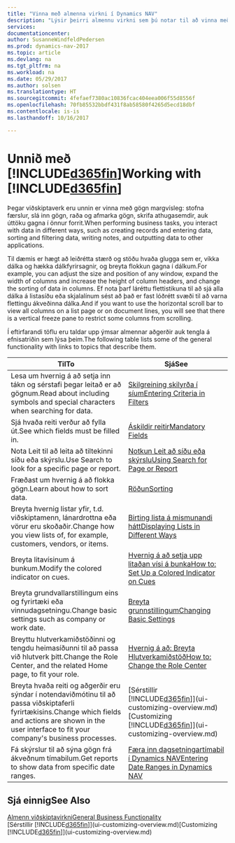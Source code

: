 ```yaml
---
title: "Vinna með almenna virkni í Dynamics NAV"
description: "Lýsir þeirri almennu virkni sem þú notar til að vinna með gögn í Dynamics NAV, eins og t.d. að færa inn gildi, raða gögnum og breyta yfirliti."
services: 
documentationcenter: 
author: SusanneWindfeldPedersen
ms.prod: dynamics-nav-2017
ms.topic: article
ms.devlang: na
ms.tgt_pltfrm: na
ms.workload: na
ms.date: 05/29/2017
ms.author: solsen
ms.translationtype: HT
ms.sourcegitcommit: 4fefaef7380ac10836fcac404eea006f55d8556f
ms.openlocfilehash: 70fb85532bbdf431f8ab58580f4265d5ecd18dbf
ms.contentlocale: is-is
ms.lasthandoff: 10/16/2017

---
```

# <a name="working-with-included365finincludesd365finlongmdmd"></a><span data-ttu-id="9e668-103">Unnið með [!INCLUDE[d365fin](includes/d365fin_long_md.md)]</span><span class="sxs-lookup"><span data-stu-id="9e668-103">Working with [!INCLUDE[d365fin](includes/d365fin_long_md.md)]</span></span>
<span data-ttu-id="9e668-104">Þegar viðskiptaverk eru unnin er vinna með gögn margvísleg: stofna færslur, slá inn gögn, raða og afmarka gögn, skrifa athugasemdir, auk úttöku gagna í önnur forrit.</span><span class="sxs-lookup"><span data-stu-id="9e668-104">When performing business tasks, you interact with data in different ways, such as creating records and entering data, sorting and filtering data, writing notes, and outputting data to other applications.</span></span>

<span data-ttu-id="9e668-105">Til dæmis er hægt að leiðrétta stærð og stöðu hvaða glugga sem er, víkka dálka og hækka dálkfyrirsagnir, og breyta flokkun gagna í dálkum.</span><span class="sxs-lookup"><span data-stu-id="9e668-105">For example, you can adjust the size and position of any window, expand the width of columns and increase the height of column headers, and change the sorting of data in columns.</span></span> <span data-ttu-id="9e668-106">Ef nota þarf láréttu flettistikuna til að sjá alla dálka á listasíðu eða skjalalínum sést að það er fast lóðrétt svæði til að varna flettingu ákveðinna dálka.</span><span class="sxs-lookup"><span data-stu-id="9e668-106">And if you want to use the horizontal scroll bar to view all columns on a list page or on document lines, you will see that there is a vertical freeze pane to restrict some columns from scrolling.</span></span>

<span data-ttu-id="9e668-107">Í eftirfarandi töflu eru taldar upp ýmsar almennar aðgerðir auk tengla á efnisatriðin sem lýsa þeim.</span><span class="sxs-lookup"><span data-stu-id="9e668-107">The following table lists some of the general functionality with links to topics that describe them.</span></span>

| <span data-ttu-id="9e668-108">Til</span><span class="sxs-lookup"><span data-stu-id="9e668-108">To</span></span> | <span data-ttu-id="9e668-109">Sjá</span><span class="sxs-lookup"><span data-stu-id="9e668-109">See</span></span> |
| --- | --- |
| <span data-ttu-id="9e668-110">Lesa um hvernig á að setja inn tákn og sérstafi þegar leitað er að gögnum.</span><span class="sxs-lookup"><span data-stu-id="9e668-110">Read about including symbols and special characters when searching for data.</span></span> |[<span data-ttu-id="9e668-111">Skilgreining skilyrða í síum</span><span class="sxs-lookup"><span data-stu-id="9e668-111">Entering Criteria in Filters</span></span>](ui-enter-criteria-filters.md) |
| <span data-ttu-id="9e668-112">Sjá hvaða reiti verður að fylla út.</span><span class="sxs-lookup"><span data-stu-id="9e668-112">See which fields must be filled in.</span></span> |[<span data-ttu-id="9e668-113">Áskildir reitir</span><span class="sxs-lookup"><span data-stu-id="9e668-113">Mandatory Fields</span></span>](ui-mandatory-fields.md) |
| <span data-ttu-id="9e668-114">Nota Leit til að leita að tiltekinni síðu eða skýrslu.</span><span class="sxs-lookup"><span data-stu-id="9e668-114">Use Search to look for a specific page or report.</span></span> |[<span data-ttu-id="9e668-115">Notkun Leit að síðu eða skýrslu</span><span class="sxs-lookup"><span data-stu-id="9e668-115">Using Search for Page or Report</span></span>](ui-search.md) |
| <span data-ttu-id="9e668-116">Fræðast um hvernig á að flokka gögn.</span><span class="sxs-lookup"><span data-stu-id="9e668-116">Learn about how to sort data.</span></span> |[<span data-ttu-id="9e668-117">Röðun</span><span class="sxs-lookup"><span data-stu-id="9e668-117">Sorting</span></span>](ui-sorting.md) |
| <span data-ttu-id="9e668-118">Breyta hvernig listar yfir, t.d. viðskiptamenn, lánardrottna eða vörur eru skoðaðir.</span><span class="sxs-lookup"><span data-stu-id="9e668-118">Change how you view lists of, for example, customers, vendors, or items.</span></span> |[<span data-ttu-id="9e668-119">Birting lista á mismunandi hátt</span><span class="sxs-lookup"><span data-stu-id="9e668-119">Displaying Lists in Different Ways</span></span>](across-display-lists-different-views.md) |
| <span data-ttu-id="9e668-120">Breyta litavísinum á bunkum.</span><span class="sxs-lookup"><span data-stu-id="9e668-120">Modify the colored indicator on cues.</span></span> |[<span data-ttu-id="9e668-121">Hvernig á að setja upp litaðan vísi á bunka</span><span class="sxs-lookup"><span data-stu-id="9e668-121">How to: Set Up a Colored Indicator on Cues</span></span>](ui-how-setup-colored-indicator-cues.md) |
| <span data-ttu-id="9e668-122">Breyta grundvallarstillingum eins og fyrirtæki eða vinnudagsetningu.</span><span class="sxs-lookup"><span data-stu-id="9e668-122">Change basic settings such as company or work date.</span></span> |[<span data-ttu-id="9e668-123">Breyta grunnstillingum</span><span class="sxs-lookup"><span data-stu-id="9e668-123">Changing Basic Settings</span></span>](ui-change-basic-settings.md) |
| <span data-ttu-id="9e668-124">Breyttu hlutverkamiðstöðinni og tengdu heimasíðunni til að passa við hlutverk þitt.</span><span class="sxs-lookup"><span data-stu-id="9e668-124">Change the Role Center, and the related Home page, to fit your role.</span></span> |[<span data-ttu-id="9e668-125">Hvernig á að: Breyta Hlutverkamiðstöð</span><span class="sxs-lookup"><span data-stu-id="9e668-125">How to: Change the Role Center</span></span>](change-role.md) |
| <span data-ttu-id="9e668-126">Breyta hvaða reiti og aðgerðir eru sýndar í notendaviðmótinu til að passa viðskiptaferli fyrirtækisins.</span><span class="sxs-lookup"><span data-stu-id="9e668-126">Change which fields and actions are shown in the user interface to fit your company's business processes.</span></span> |<span data-ttu-id="9e668-127">[Sérstillir [!INCLUDE[d365fin](includes/d365fin_md.md)]](ui-customizing-overview.md)</span><span class="sxs-lookup"><span data-stu-id="9e668-127">[Customizing [!INCLUDE[d365fin](includes/d365fin_md.md)]](ui-customizing-overview.md)</span></span> |
| <span data-ttu-id="9e668-128">Fá skýrslur til að sýna gögn frá ákveðnum tímabilum.</span><span class="sxs-lookup"><span data-stu-id="9e668-128">Get reports to show data from specific date ranges.</span></span> |[<span data-ttu-id="9e668-129">Færa inn dagsetningartímabil í Dynamics NAV</span><span class="sxs-lookup"><span data-stu-id="9e668-129">Entering Date Ranges in Dynamics NAV</span></span>](ui-enter-date-ranges.md) |

## <a name="see-also"></a><span data-ttu-id="9e668-130">Sjá einnig</span><span class="sxs-lookup"><span data-stu-id="9e668-130">See Also</span></span>
[<span data-ttu-id="9e668-131">Almenn viðskiptavirkni</span><span class="sxs-lookup"><span data-stu-id="9e668-131">General Business Functionality</span></span>](ui-across-business-areas.md)  
<span data-ttu-id="9e668-132">[Sérstillir [!INCLUDE[d365fin](includes/d365fin_md.md)]](ui-customizing-overview.md)</span><span class="sxs-lookup"><span data-stu-id="9e668-132">[Customizing [!INCLUDE[d365fin](includes/d365fin_md.md)]](ui-customizing-overview.md)</span></span>  

## 

